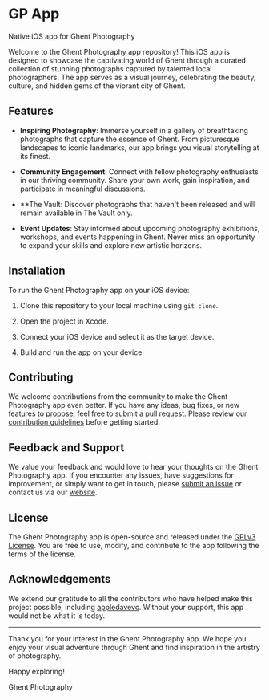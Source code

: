 # GP App
Native iOS app for Ghent Photography

Welcome to the Ghent Photography app repository! This iOS app is designed to showcase the captivating world of Ghent through a curated collection of stunning photographs captured by talented local photographers. The app serves as a visual journey, celebrating the beauty, culture, and hidden gems of the vibrant city of Ghent.

## Features

- **Inspiring Photography**: Immerse yourself in a gallery of breathtaking photographs that capture the essence of Ghent. From picturesque landscapes to iconic landmarks, our app brings you visual storytelling at its finest.

- **Community Engagement**: Connect with fellow photography enthusiasts in our thriving community. Share your own work, gain inspiration, and participate in meaningful discussions.

- **The Vault: Discover photographs that haven't been released and will remain available in The Vault only.

- **Event Updates**: Stay informed about upcoming photography exhibitions, workshops, and events happening in Ghent. Never miss an opportunity to expand your skills and explore new artistic horizons.

## Installation

To run the Ghent Photography app on your iOS device:

1. Clone this repository to your local machine using `git clone`.

2. Open the project in Xcode.

3. Connect your iOS device and select it as the target device.

4. Build and run the app on your device.

## Contributing

We welcome contributions from the community to make the Ghent Photography app even better. If you have any ideas, bug fixes, or new features to propose, feel free to submit a pull request. Please review our [contribution guidelines](CONTRIBUTING.md) before getting started.

## Feedback and Support

We value your feedback and would love to hear your thoughts on the Ghent Photography app. If you encounter any issues, have suggestions for improvement, or simply want to get in touch, please [submit an issue](https://github.com/appledavevc/GP-App/issues) or contact us via our [website](https://www.ghentphotography.be).

## License

The Ghent Photography app is open-source and released under the [GPLv3 License](LICENSE). You are free to use, modify, and contribute to the app following the terms of the license.

## Acknowledgements

We extend our gratitude to all the contributors who have helped make this project possible, including [appledavevc](https://github.com/appledavevc). Without your support, this app would not be what it is today.

---

Thank you for your interest in the Ghent Photography app. We hope you enjoy your visual adventure through Ghent and find inspiration in the artistry of photography.

Happy exploring!

Ghent Photography
